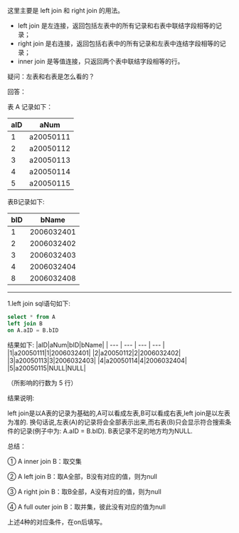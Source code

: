 这里主要是 left join 和 right join 的用法。

- left join 是左连接，返回包括左表中的所有记录和右表中联结字段相等的记录；
- right join 是右连接，返回包括右表中的所有记录和左表中连结字段相等的记录；
- inner join 是等值连接，只返回两个表中联结字段相等的行。

疑问：左表和右表是怎么看的？

回答：

表 A 记录如下：

|aID| aNum |
| --- | --- |
|1|a20050111|
|2|a20050112|
|3|a20050113|
|4|a20050114|
|5|a20050115|

表B记录如下:

|bID|bName|
| --- | --- |
|1 |2006032401|
|2 |2006032402|
|3 |2006032403|
|4 |2006032404|
|8 |2006032408|

--------------------------------------------
1.left join
sql语句如下:

```sql
select * from A
left join B
on A.aID = B.bID
```

结果如下:
|aID|aNum|bID|bName|
| --- | --- | --- | --- |
|1|a20050111|1|2006032401|
|2|a20050112|2|2006032402|
|3|a20050113|3|2006032403|
|4|a20050114|4|2006032404|
|5|a20050115|NULL|NULL|

（所影响的行数为 5 行）

结果说明:

left join是以A表的记录为基础的,A可以看成左表,B可以看成右表,left join是以左表为准的.
换句话说,左表(A)的记录将会全部表示出来,而右表(B)只会显示符合搜索条件的记录(例子中为: A.aID = B.bID).
B表记录不足的地方均为NULL.

总结：

① A inner join B：取交集

② A left join B：取A全部，B没有对应的值，则为null

③ A right join B：取B全部，A没有对应的值，则为null

④ A full outer join B：取并集，彼此没有对应的值为null

上述4种的对应条件，在on后填写。
